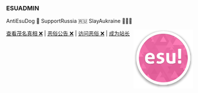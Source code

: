 ### ESUADMIN

AntiEsuDog 🏴 SupportRussia 🇷🇺 SlayAukraine 🚫🇺🇦

<img width="160px" align="right" src="https://raw.githubusercontent.com/ESUAdmin/ESUAdmin/master/esulogo.png">

[查看茂名真相 ❌](http://example.com) | [恶俗公告 ❌](http://example.com) | [访问恶俗 ❌](http://example.com) | [成为站长](https://github.com/ESUAdmin/ESUAdmin/fork)
